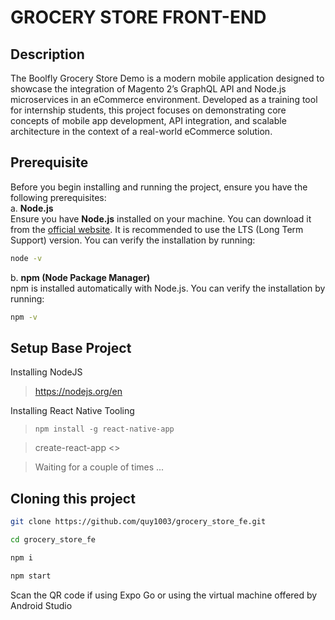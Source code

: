 ﻿# GROCERY STORE FRONT-END

## Description

The Boolfly Grocery Store Demo is a modern mobile application designed to showcase the integration of Magento 2’s GraphQL API and Node.js microservices in an eCommerce environment. Developed as a training tool for internship students, this project focuses on demonstrating core concepts of mobile app development, API integration, and scalable architecture in the context of a real-world eCommerce solution.

## Prerequisite

Before you begin installing and running the project, ensure you have the following prerequisites:  
a. **Node.js**  
 Ensure you have **Node.js** installed on your machine. You can download it from the [official website](https://nodejs.org/). It is recommended to use the LTS (Long Term Support) version.
You can verify the installation by running:

```bash
node -v
```

b. **npm (Node Package Manager)**  
 npm is installed automatically with Node.js. You can verify the installation by running:

```bash
npm -v
```

## Setup Base Project

Installing NodeJS

> https://nodejs.org/en

Installing React Native Tooling

> `npm install -g react-native-app`

> create-react-app <<project-name>>

> Waiting for a couple of times ...

## Cloning this project

```bash
git clone https://github.com/quy1003/grocery_store_fe.git
```

```bash
cd grocery_store_fe
```

```bash
npm i
```

```bash
npm start
```

Scan the QR code if using Expo Go or using the virtual machine offered by Android Studio
